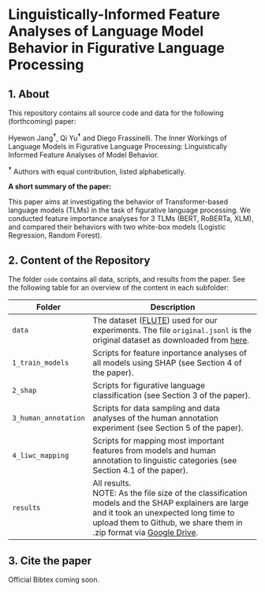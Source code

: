 # Linguistically-Informed Feature Analyses of Language Model Behavior in Figurative Language Processing

## 1. About

This repository contains all source code and data for the following (forthcoming) paper: 

Hyewon Jang<sup><b>&#8224;</b></sup>, Qi Yu<sup><b>&#8224;</b></sup> and Diego Frassinelli. 
The Inner Workings of Language Models in Figurative Language Processing: Linguistically Informed Feature Analyses of Model Behavior.

<sup><b>&#8224;</b></sup> Authors with equal contribution, listed alphabetically.

**A short summary of the paper:**

This paper aims at investigating the behavior of Transformer-based language models (TLMs) in the task of figurative language processing.
We conducted feature importance analyses for 3 TLMs (BERT, RoBERTa, XLM), 
and compared their behaviors with two white-box models (Logistic Regression, Random Forest).

## 2. Content of the Repository
The folder ```code``` contains all data, scripts, and results from the paper. 
See the following table for an overview of the content in each subfolder: 

| Folder                   | Description                                                                                                                                                                                                                                                                                                 |
|--------------------------|-------------------------------------------------------------------------------------------------------------------------------------------------------------------------------------------------------------------------------------------------------------------------------------------------------------|
| ```data```               | The dataset ([FLUTE](https://arxiv.org/pdf/2205.12404.pdf)) used for our experiments. The file ```original.jsonl``` is the original dataset as downloaded from [here](https://huggingface.co/datasets/ColumbiaNLP/FLUTE).                                                                                   |
| ```1_train_models```     | Scripts for feature inportance analyses of all models using SHAP (see Section 4 of the paper).                                                                                                                                                                                                              |
| ```2_shap```             | Scripts for figurative language classification (see Section 3 of the paper).                                                                                                                                                                                                                                |
| ```3_human_annotation``` | Scripts for data sampling and data analyses of the human annotation experiment (see Section 5 of the paper).                                                                                                                                                                                                |
| ```4_liwc_mapping```     | Scripts for mapping most important features from models and human annotation to linguistic categories (see Section 4.1 of the paper).                                                                                                                                                                       |
| ```results```            | All results.<br/>NOTE: As the file size of the classification models and the SHAP explainers are large and it took an unexpected long time to upload them to Github, we share them in .zip format via [Google Drive](https://drive.google.com/drive/folders/105u_2vBZA7CCWj3BCWVXLSederPpfld9?usp=sharing). |

## 3. Cite the paper
Official Bibtex coming soon.